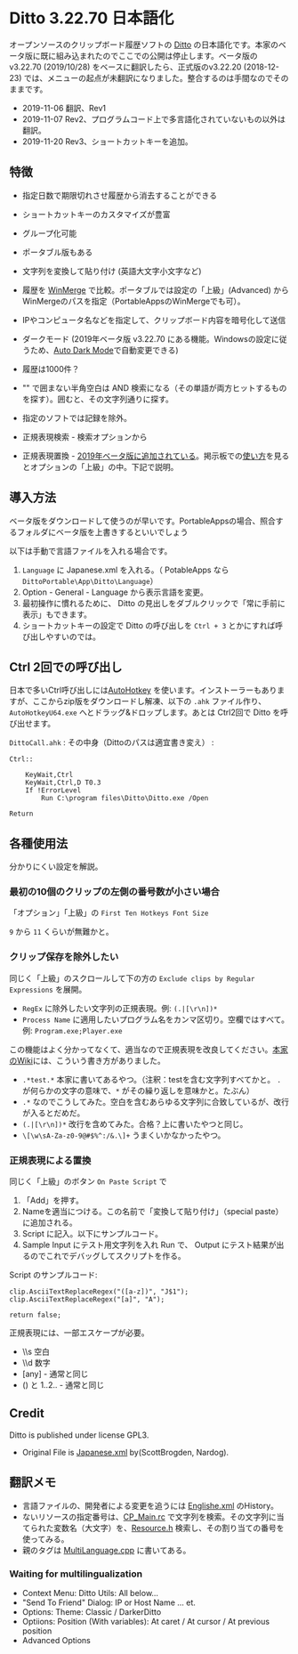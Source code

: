 # Ditto 3.22.70 日本語化
オープンソースのクリップボード履歴ソフトの [Ditto](https://ditto-cp.sourceforge.io/) の日本語化です。本家のベータ版に既に組み込まれたのでここでの公開は停止します。ベータ版のv3.22.70 (2019/10/28) をベースに翻訳したら、正式版のv3.22.20 (2018-12-23) では、メニューの起点が未翻訳になりました。整合するのは手間なのでそのままです。

- 2019-11-06 翻訳、Rev1
- 2019-11-07 Rev2、プログラムコード上で多言語化されていないもの以外は翻訳。
- 2019-11-20 Rev3、ショートカットキーを追加。

## 特徴
- 指定日数で期限切れさせ履歴から消去することができる
- ショートカットキーのカスタマイズが豊富
- グループ化可能
- ポータブル版もある
- 文字列を変換して貼り付け (英語大文字小文字など)
- 履歴を [WinMerge](https://winmergejp.bitbucket.io/) で比較。ポータブルでは設定の「上級」(Advanced) からWinMergeのパスを指定（PortableAppsのWinMergeでも可）。
- IPやコンピュータ名などを指定して、クリップボード内容を暗号化して送信
- ダークモード (2019年ベータ版 v3.22.70 にある機能。Windowsの設定に従うため、[Auto Dark Mode](https://github.com/Armin2208/Windows-Auto-Night-Mode)で自動変更できる)

- 履歴は1000件？
- "" で囲まない半角空白は AND 検索になる（その単語が両方ヒットするものを探す）。囲むと、その文字列通りに探す。
- 指定のソフトでは記録を除外。
- 正規表現検索 - 検索オプションから
- 正規表現置換 - [2019年ベータ版に追加されている](https://sourceforge.net/p/ditto-cp/ditto/ci/0fbe9a6625b45dd20ac5ad27d93998bc2c8f86d5/)。掲示板での[使い方](https://sourceforge.net/p/ditto-cp/discussion/287510/thread/2e47593585/)を見るとオプションの「上級」の中。下記で説明。

## 導入方法
ベータ版をダウンロードして使うのが早いです。PortableAppsの場合、照合するフォルダにベータ版を上書きするといいでしょう

以下は手動で言語ファイルを入れる場合です。

1. `Language` に Japanese.xml を入れる。（ PotableApps なら `DittoPortable\App\Ditto\Language`） 
2. Option - General - Language から表示言語を変更。
3. 最初操作に慣れるために、 Ditto の見出しをダブルクリックで「常に手前に表示」もできます。
4. ショートカットキーの設定で Ditto の呼び出しを  `Ctrl + 3` とかにすれば呼び出しやすいのでは。

## Ctrl 2回での呼び出し
日本で多いCtrl呼び出しには[AutoHotkey](https://autohotkey.com/download/) を使います。インストーラーもありますが、ここからzip版をダウンロードし解凍、以下の `.ahk` ファイル作り、 `AutoHotkeyU64.exe` へとドラッグ&ドロップします。あとは Ctrl2回で Ditto を呼び出せます。

`DittoCall.ahk` : その中身（Dittoのパスは適宜書き変え） : 
```
Ctrl::

    KeyWait,Ctrl
    KeyWait,Ctrl,D T0.3
    If !ErrorLevel
        Run C:\program files\Ditto\Ditto.exe /Open

Return
```

## 各種使用法
分かりにくい設定を解説。

### 最初の10個のクリップの左側の番号数が小さい場合
「オプション」「上級」の `First Ten Hotkeys Font Size`

`9` から `11` くらいが無難かと。

### クリップ保存を除外したい
同じく「上級」のスクロールして下の方の `Exclude clips by Regular Expressions` を展開。

* `RegEx` に除外したい文字列の正規表現。例: `(.|[\r\n])*`
* `Process Name` に適用したいプログラム名をカンマ区切り。空欄ではすべて。例: `Program.exe;Player.exe`

この機能はよく分かってなくて、適当なので正規表現を改良してください。[本家のWiki](https://sourceforge.net/p/ditto-cp/wiki/Excluding%20clip%20from%20saving/)には、こういう書き方がありました。

* `.*test.*` 本家に書いてあるやつ。（注釈：testを含む文字列すべてかと。 `.` が何らかの文字の意味で、`*` がその繰り返しを意味かと。たぶん）
* `.*` なのでこうしてみた。空白を含むあらゆる文字列に合致しているが、改行が入るとだめだ。
* `(.|[\r\n])*` 改行を含めてみた。合格？上に書いたやつと同じ。
* `\[\w\sA-Za-z0-9@#$%^:/&.\]+` うまくいかなかったやつ。

### 正規表現による置換
同じく「上級」のボタン `On Paste Script` で
1. 「Add」を押す。
2. Nameを適当につける。この名前で「変換して貼り付け」（special paste）に追加される。
3. Script に記入。以下にサンプルコード。
4. Sample Input にテスト用文字列を入れ Run で、 Output にテスト結果が出るのでこれでデバッグしてスクリプトを作る。

Script のサンプルコード:
```
clip.AsciiTextReplaceRegex("([a-z])", "J$1");
clip.AsciiTextReplaceRegex("[a]", "A");

return false;
```

正規表現には、一部エスケープが必要。
* \\\\s 空白
* \\\\d 数字
* [any] - 通常と同じ
* () と $1..$2.. - 通常と同じ

## Credit
Ditto is published under license GPL3.

- Original File is  [Japanese.xml](https://github.com/sabrogden/Ditto/blob/master/Debug/Language/Japanese.xml) by(ScottBrogden, Nardog).

## 翻訳メモ
- 言語ファイルの、開発者による変更を追うには [Englishe.xml](https://github.com/sabrogden/Ditto/blob/master/Debug/Language/English.xml) のHistory。
- ないリソースの指定番号は、[CP_Main.rc](
https://github.com/sabrogden/Ditto/blob/master/CP_Main.rc) で文字列を検索。その文字列に当てられた変数名（大文字）を、[Resource.h](https://github.com/sabrogden/Ditto/blob/master/Resource.h) 検索し、その割り当ての番号を使ってみる。
- 親のタグは [MultiLanguage.cpp](https://github.com/sabrogden/Ditto/blob/master/MultiLanguage.cpp) に書いてある。

### Waiting for multilingualization
- Context Menu: Ditto Utils: All below...
- "Send To Friend" Dialog:  IP or Host Name ... et.
- Options: Theme: Classic / DarkerDitto
- Optiions: Position (With variables): At caret / At cursor / At previous position
- Advanced Options
